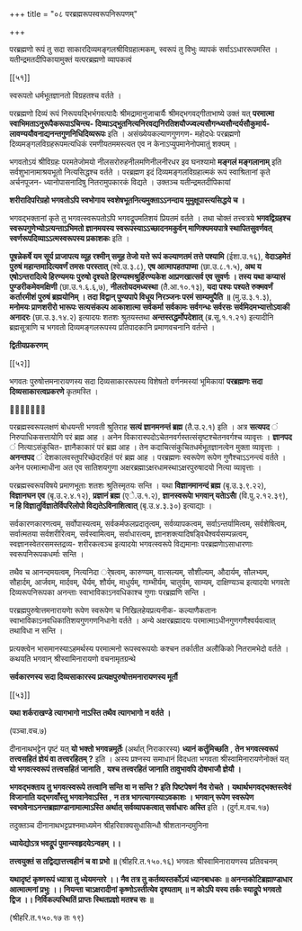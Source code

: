 +++
title = "०८ परब्रह्मरूपस्वरूपनिरूपणम्"

+++

परब्रह्मणो रूपं तु सदा साकारदिव्यमङ्गलश्रीविग्रहात्मकम्, स्वरूपं तु विभुः व्यापकं सर्वाऽऽधाररूपमस्ति । यतीन्द्रमतदीपिकायामुक्तं यत्परब्रह्मणो व्यापकत्वं

[[५१]]

स्वरूपतो धर्मभूतज्ञानतो विग्रहतश्च वर्तते ।

परब्रह्मणो दिव्यं रूपं निरूपयद्भिर्भगवत्पादैः श्रीमद्रामानुजाचार्यैः श्रीमद्भगवद्गीताभाष्ये उक्तं यत् **परमात्मा स्वाभिमताऽनुरूपैकरूपाऽचिन्त्य- दिव्याऽद्भुतनित्यनिरवद्यनिरतिशयौज्ज्वल्यसौगन्ध्यसौन्दर्यसौकुमार्य- लावण्ययौवनाद्यनन्तगुणनिधिदिव्यरूपः** इति । असंख्येयकल्याणगुणगण- महोदधेः परब्रह्मणो दिव्यमङ्गलविग्रहरूपमत्यधिकं रमणीयतममस्त्यत एव न केनाऽप्युपमानेनोपमातुं शक्यम् ।

भगवतोऽयं श्रीविग्रहः परमतेजोमयो नीलसरोरुहनीलमणिनीलनीरधर इव घनश्यामो **मङ्गलं मङ्गलानाम्** इति सर्वशुभानामाश्रयभूतो नित्यसिद्धश्च वर्तते । परब्रह्मण इदं दिव्यमङ्गलविग्रहात्मकं रूपं स्वाश्रितानां कृते अर्चनपूजन- ध्यानोपासनादिषु नितरामुपकारकं विद्यते । उक्तञ्च यतीन्द्रमतदीपिकायां

**शरीरादिपरिग्रहो भगवतोऽपि स्वभोगाय स्वशेषभूतनित्यमुक्ताऽऽनन्दाय मुमुक्षूपास्त्यसिद्धये च ।** 

भगवद्भक्तानां कृते तु भगवत्स्वरूपतोऽपि भगवद्रूपमतिशयं प्रियतमं वर्तते । तथा चोक्तं तत्त्वत्रये **भगवद्विग्रहश्च स्वरूपगुणेभ्योऽत्यन्ताऽभिमतो ज्ञानमयस्य स्वरूपस्याऽऽच्छादनमकुर्वन् माणिक्यमयपात्रे स्थापितसुवर्णवत् स्वर्णरूपदिव्याऽऽत्मस्वरूपस्य प्रकाशकः** इति ।

**पूषन्नेकर्षे यम सूर्य प्राजापत्य व्यूह रश्मीन् समूह तेजो यत्ते रूपं कल्याणतमं तत्ते पश्यामि** (ईशा.उ.१६),  **वेदाऽहमेतं पुरुषं महान्तमादित्यवर्णं तमसः परस्तात्** (श्वे.उ.३.८),  **एष आत्मापहतपाप्मा** (छा.उ.८.१.५),  **अथ य एषोऽन्तरादित्ये हिरण्यमयः पुरुषो दृश्यते हिरण्यश्मश्रुर्हिरण्यकेश आप्रणखात्सर्व एव सुवर्णः । तस्य यथा कप्यासं पुण्डरीकमेवमक्षिणी** (छा.उ.१.६.६,७),  **नीलतोयदमध्यस्था** (तै.आ.१०.१३),  **यदा पश्यः पश्यते रुक्मवर्णं कर्तारमीशं पुरुषं ब्रह्मयोनिम् । तदा विद्वान् पुण्यपापे विधूय निरञ्जनः परमं साम्यमुपैति ॥** (मु.उ.३.१.३),  **मनोमयः प्राणशरीरो भारूपः सत्यसंकल्प आकाशात्मा सर्वकर्मा सर्वकामः सर्वगन्धः सर्वरसः सर्वमिदमभ्यात्तोऽवाकी अनादरः** (छा.उ.३.१४.२) इत्यादयः शतशः श्रुतयस्तथा **अन्तस्तद्धर्मोपदेशात्** (ब्र.सू.१.१.२१) इत्यादीनि ब्रह्मसूत्राणि च भगवतो दिव्यमङ्गलरूपस्य प्रतिपादकानि प्रमाणवचनानि वर्तन्ते ।

**द्वितीयप्रकरणम्** 

[[५२]]

भगवतः पुरुषोत्तमनारायणस्य सदा दिव्यसाकाररूपस्य विशेषतो वर्णनमस्यां भूमिकायां **परब्रह्मणः सदा दिव्यसाकारत्वप्रकरणे** कृतमस्ति ।



परब्रह्मस्वरूपलक्षणं बोधयन्ती भगवती श्रुतिराह **सत्यं ज्ञानमनन्तं ब्रह्म** (तै.उ.२.१) इति । अत्र **सत्यपद** ं  निरुपाधिकसत्तायोगि परं ब्रह्म आह । अनेन विकारास्पदोऽचेतनवर्गस्तत्संसृष्टश्चेतनवर्गश्च व्यावृत्तः । **ज्ञानपद** ं  नित्याऽसंकुचित- ज्ञानैकाकारं परं ब्रह्म आह । तेन कदाचित्संकुचितधर्मभूतज्ञानत्वेन मुक्ता व्यावृत्ताः । **अनन्तपद** ं  देशकालवस्तुपरिच्छेदरहितं परं ब्रह्म आह । परब्रह्मणः स्वरूपेण रूपेण गुणैश्चाऽऽनन्त्यं वर्तते । अनेन परमात्माधीना अत एव सातिशयगुणा अक्षरब्रह्माऽक्षरधामस्थाऽक्षरपुरुषादयो नित्या व्यावृत्ताः ।

परब्रह्मस्वरूपविषये प्रमाणभूताः शतशः श्रुतिस्मृतयः सन्ति । यथा **विज्ञानमानन्दं ब्रह्म** (बृ.उ.३.९.२२),  **विज्ञानघन एव** (बृ.उ.२.४.१२),  **प्रज्ञानं ब्रह्म** (एे.उ.१.२),  **ज्ञानस्वरूपाे भगवान् यताेऽसाै** (वि.पु.२.१२.३९), **न  हि विज्ञातुर्विज्ञातेर्विपरिलोपो विद्यतेऽविनाशित्वात्** (बृ.उ.४.३.३०) इत्याद्याः ।

सर्वकारणकारणत्वम्, सर्वोपास्यत्वम्, सर्वकर्मफलप्रदातृत्वम्, सर्वव्यापकत्वम्, सर्वाऽन्तर्यामित्वम्, सर्वशेषित्वम्, सर्वात्मतया सर्वशरीरित्वम्, सर्वस्वामित्वम्, सर्वाधारत्वम्, ज्ञानशक्त्यादिषडि्वधैश्वर्यसम्पन्नत्वम्, स्वज्ञानस्वेतरसमस्तद्रव्य- शरीरकत्वञ्च इत्यादयाे भगवत्स्वरूपे विद्यमानाः परब्रह्मणाेऽसाधारणाः स्वरूपनिरूपकधर्माः सन्ति ।

तथैव च आनन्दमयत्वम्, नित्यनिदा र्ेषत्वम्, कारुण्यम्, वात्सल्यम्, सौशील्यम्, औदार्यम्, सौलभ्यम्, सौहार्दम्, आर्जवम्, मार्दवम्, धैर्यम्, शौर्यम्, माधुर्यम्, गाम्भीर्यम्, चातुर्यम्, साम्यम्, दाक्षिण्यञ्च इत्यादयाे भगवताे दिव्यरूपनिरूपका अनन्ताः स्वाभाविकाऽनवधिकाश्च गुणाः परब्रह्मणि सन्ति ।

परब्रह्मपुरुषाेत्तमनारायणाे रूपेण स्वरूपेण च निखिलहेयप्रत्यनीक- कल्याणैकतानः स्वाभाविकाऽनवधिकातिशयगुणगणनिधानाे वर्तते । अन्ये अक्षरब्रह्मादयः परमात्माऽधीनगुणगणैश्वर्यवत्वात् तथाविधा न सन्ति ।

प्रत्यक्त्वेन भासमानस्याऽहमर्थस्य परमात्मनो रूपस्वरूपयोः कश्चन तर्कातीत अलौकिको नितरामभेदो वर्तते । कथयति भगवान् श्रीस्वामिनारायणो वचनामृतग्रन्थे

**सर्वकारणस्य सदा दिव्यसाकारस्य प्रत्यक्षपुरुषोत्तमनारायणस्य मूर्तौ** 

[[५३]]

**यथा शर्कराखण्डे त्यागभागो नाऽस्ति तथैव त्यागभागो न वर्तते ।** 

(पञ्चा.वच.७)

दीनानाथभट्टेन पृष्टं यत् **यो भक्तो भगवन्नमूर्तेः** (अर्थात् निराकारस्य) **ध्यानं कर्तुमिच्छति** ,  **तेन भगवत्स्वरूपं तत्त्वसहितं ज्ञेयं वा तत्त्वरहितम् ?** इति । अस्य प्रश्नस्य समाधानं विदधता भगवता श्रीस्वामिनारायणेनोक्तं यत् **यो भगवत्स्वरूपं तत्त्वसहितं जानाति** ,  **यश्च तत्त्वरहितं जानाति तावुभावपि दोषभाजौ ज्ञेयौ ।** 

**भगवद्भक्ताय तु भगवत्स्वरूपे तत्त्वानि सन्ति वा न सन्ति ? इति पिष्टपेषणं नैव रोचते । यथार्थभगवद्भक्तस्त्वेवं विजानाति यद्भगवाँस्तु भगवानेवाऽस्ति** ,  **न  तत्र भागत्यागस्याऽवकाशः । भगवान् रूपेण स्वरूपेण स्वभावेनाऽनन्तब्रह्माण्डानामात्माऽस्ति अर्थात् सर्वव्यापकत्वात् सर्वाधारः अस्ति** इति । (दुर्ग.म.वच.१७)

तदुक्तञ्च दीनानाथभट्टप्रश्नमाध्यमेन श्रीहरिवाक्यसुधासिन्धौ श्रीशतानन्दमुनिना

**ध्यायेद्योऽत्र भवद्रूपं पुमान्स्वहृदयेऽन्वहम् ।।** 

**तत्त्वयुक्तं स तद्विद्यात्तत्त्वहीनं च वा प्रभो ॥** (श्रीहरि.त.१५०.१६) भगवतः श्रीस्वामिनारायणस्य प्रतिवचनम्

**यथादृष्टं कृष्णरूपं ध्यात्रा तु ध्येयमन्तरे ।।  नैव तत्र तु कर्तव्यस्तर्कोऽयं ध्यानबाधकः ॥ अनन्तकोटिब्रह्माण्डाधार आत्मात्मनां प्रभुः ।।  नियन्ता चाऽक्षरादीनां कृष्णोऽस्तीत्येव दृश्यताम् ॥ न कोऽपि यस्य तर्कः स्याद्रूपे भगवतो द्विज ।।  निर्विकल्पस्थितिं प्राप्तः स्थितप्रज्ञो मतश्च सः ॥** 

(श्रीहरि.त.१५०.१७ तः १९)
